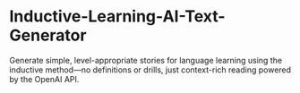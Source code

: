 # Inductive-Learning-AI-Text-Generator
Generate simple, level-appropriate stories for language learning using the inductive method—no definitions or drills, just context-rich reading powered by the OpenAI API.
